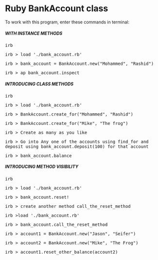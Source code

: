 
<h1>Ruby BankAccount class</h1>

<p>To work with this program, enter these commands in terminal:</p>

<h5>WITH INSTANCE METHODS</h5>

<tt>irb</tt>

<tt>irb > load './bank_account.rb'</tt>

<tt>irb > bank_account = BankAccount.new("Mohammed", "Rashid")</tt>

<tt>irb > ap bank_account.inspect</tt>

<h5>INTRODUCING CLASS METHODS</h5>
 
<tt>irb</tt>

<tt>irb > load './bank_account.rb'</tt>

<tt>irb > BankAccount.create_for("Mohammed", "Rashid")</tt>

<tt>irb > BankAccount.create_for("Mike", "The frog")</tt>

<tt>irb > Create as many as you like</tt>

<tt>irb > Go into Any one of the accounts using find_for and deposit using bank_account.deposit(100) for that account</tt>

<tt>irb > bank_account.balance</tt>


<h5>INTRODUCING METHOD VISIBILITY</h5>

<tt>irb</tt>

<tt>irb > load './bank_account.rb'</tt>

<tt>irb > bank_account.reset!</tt>

<tt>irb > create another method call_the_reset_method</tt>

<tt>irb >load './bank_account.rb'</tt>

<tt>irb > bank_account.call_the_reset_method</tt>

<tt>irb > account1 = BankAccount.new("Jason", "Seifer")</tt>

<tt>irb > account2 = BankAccount.new("Mike", "The Frog")</tt>

<tt>irb >  account1.reset_other_balance(account2)</tt> 




